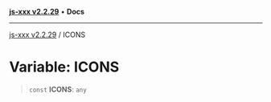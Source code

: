 [**js-xxx v2.2.29**](../README.md) • **Docs**

***

[js-xxx v2.2.29](../README.md) / ICONS

# Variable: ICONS

> `const` **ICONS**: `any`
